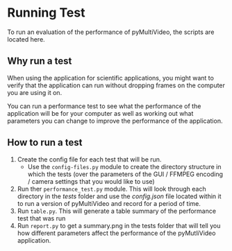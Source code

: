 # Running Test

To run an evaluation of the performance of pyMultiVideo, the scripts are located here.

## Why run a test

When using the application for scientific applications, you might want to verify that the application can run without dropping frames on the computer you are using it on.

You can run a performance test to see what the performance of the application will be for your computer as well as working out what parameters you can change to improve the performance of the application.

## How to run a test

1. Create the config file for each test that will be run.
   - Use the `config-files.py` module to create the directory structure in which the tests (over the parameters of the GUI / FFMPEG encoding / camera settings that you would like to use)
2. Run ther `performance_test.py` module. This will look through each directory in the *tests* folder and use the *config.json* file located within it to run a version of pyMultiVideo and record for a period of time.
3. Run `table.py`. This will generate a table summary of the performance test that was run
4. Run `report.py` to get a summary.png in the tests folder that will tell you how different parameters affect the performance of the pyMutliVideo application.
